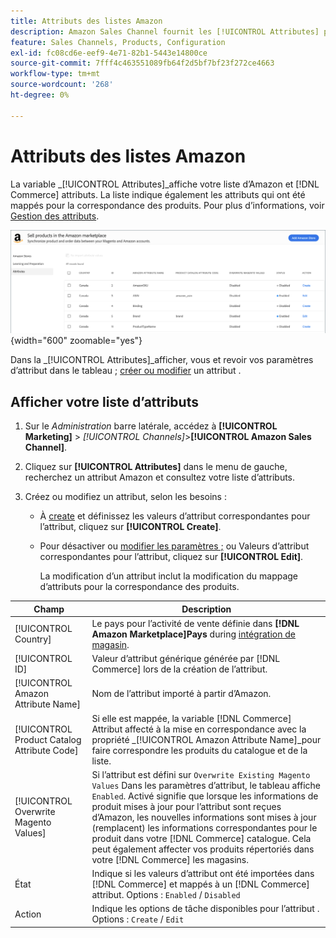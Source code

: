 ```yaml
---
title: Attributs des listes Amazon
description: Amazon Sales Channel fournit les [!UICONTROL Attributes] pour surveiller la liste des attributs Amazon et Commerce et leur mappage pour la correspondance des produits.
feature: Sales Channels, Products, Configuration
exl-id: fc08cd6e-eef9-4e71-82b1-5443e14800ce
source-git-commit: 7fff4c463551089fb64f2d5bf7bf23f272ce4663
workflow-type: tm+mt
source-wordcount: '268'
ht-degree: 0%

---
```


# Attributs des listes Amazon

La variable _[!UICONTROL Attributes]_affiche votre liste d’Amazon et [!DNL Commerce] attributs. La liste indique également les attributs qui ont été mappés pour la correspondance des produits. Pour plus d’informations, voir [Gestion des attributs](./managing-attributes.md).

![Vue Attributs](assets/amazon-attributes-view.png){width="600" zoomable="yes"}

Dans la _[!UICONTROL Attributes]_afficher, vous et revoir vos paramètres d’attribut dans le tableau ; [créer ou modifier](./creating-attributes.md) un attribut .

## Afficher votre liste d’attributs

1. Sur le _Administration_ barre latérale, accédez à **[!UICONTROL Marketing]** > _[!UICONTROL Channels]_>**[!UICONTROL Amazon Sales Channel]**.

1. Cliquez sur **[!UICONTROL Attributes]** dans le menu de gauche, recherchez un attribut Amazon et consultez votre liste d’attributs.

1. Créez ou modifiez un attribut, selon les besoins :

   - À [create](./creating-attributes.md#create-an-attribute) et définissez les valeurs d’attribut correspondantes pour l’attribut, cliquez sur **[!UICONTROL Create]**.

   - Pour désactiver ou [modifier les paramètres ;](./creating-attributes.md#edit-an-attribute) ou Valeurs d’attribut correspondantes pour l’attribut, cliquez sur **[!UICONTROL Edit]**.

     La modification d’un attribut inclut la modification du mappage d’attributs pour la correspondance des produits.

| Champ | Description |
|---------------------------------------------|---------------------------------------------------------------------------------------------------------------------------------------------------------------------------------------------------------------------------------------------------------------------------------------------------------------------------------------------------------------------------------------------------------------------|
| [!UICONTROL Country] | Le pays pour l’activité de vente définie dans  **[!DNL Amazon Marketplace]Pays** during [intégration de magasin](./store-integration.md). |
| [!UICONTROL ID] | Valeur d’attribut générique générée par [!DNL Commerce] lors de la création de l’attribut. |
| [!UICONTROL Amazon Attribute Name] | Nom de l’attribut importé à partir d’Amazon. |
| [!UICONTROL Product Catalog Attribute Code] | Si elle est mappée, la variable [!DNL Commerce] Attribut affecté à la mise en correspondance avec la propriété _[!UICONTROL Amazon Attribute Name]_pour faire correspondre les produits du catalogue et de la liste. |
| [!UICONTROL Overwrite Magento Values] | Si l’attribut est défini sur `Overwrite Existing Magento Values` Dans les paramètres d’attribut, le tableau affiche `Enabled`. Activé signifie que lorsque les informations de produit mises à jour pour l’attribut sont reçues d’Amazon, les nouvelles informations sont mises à jour (remplacent) les informations correspondantes pour le produit dans votre [!DNL Commerce] catalogue. Cela peut également affecter vos produits répertoriés dans votre [!DNL Commerce] les magasins. |
| État | Indique si les valeurs d’attribut ont été importées dans [!DNL Commerce] et mappés à un [!DNL Commerce] attribut. Options : `Enabled` / `Disabled` |
| Action | Indique les options de tâche disponibles pour l’attribut . Options : `Create` / `Edit` |
